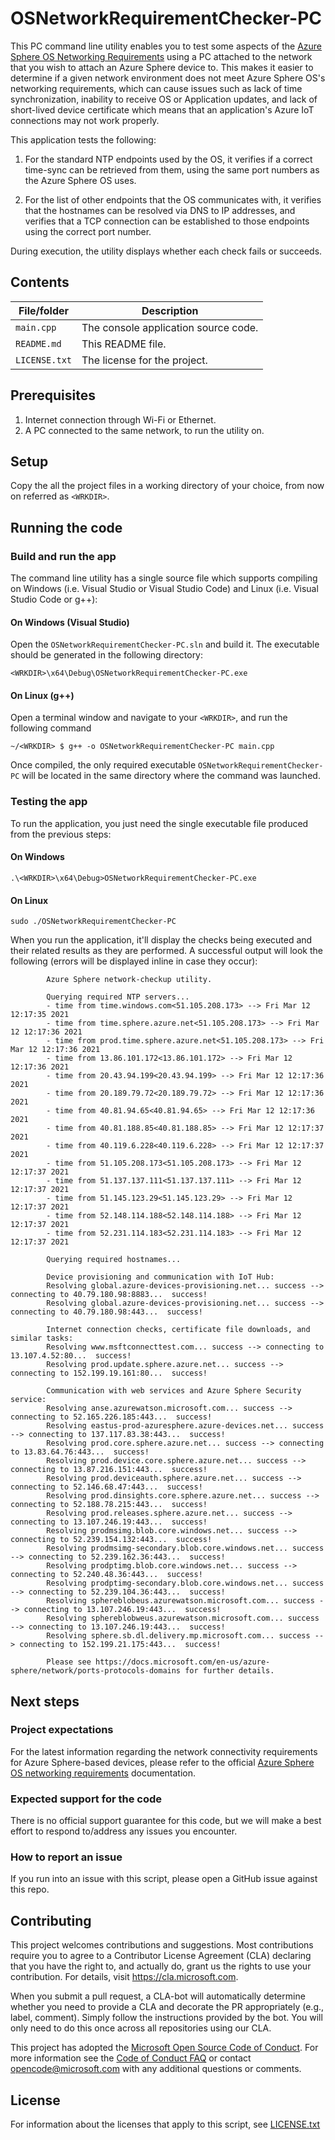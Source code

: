 # OSNetworkRequirementChecker-PC

This PC command line utility enables you to test some aspects of the [Azure Sphere OS Networking Requirements](https://docs.microsoft.com/azure-sphere/network/ports-protocols-domains) using a PC attached to the network that you wish to attach an Azure Sphere device to. This makes it easier to determine if a given network environment does not meet Azure Sphere OS's networking requirements, which can cause issues such as lack of time synchronization, inability to receive OS or Application updates, and lack of short-lived device certificate which means that an application's Azure IoT connections may not work properly. 

This application tests the following:

1. For the standard NTP endpoints used by the OS, it verifies if a correct time-sync can be retrieved from them, using the same port numbers as the Azure Sphere OS uses.

2. For the list of other endpoints that the OS communicates with, it verifies that the hostnames can be resolved via DNS to IP addresses, and verifies that a TCP connection can be established to those endpoints using the correct port number.

During execution, the utility displays whether each check fails or succeeds.

## Contents
| File/folder | Description |
|-------------|-------------|
| `main.cpp` | The console application source code. |
| `README.md` | This README file. |
| `LICENSE.txt` | The license for the project. |

## Prerequisites

1. Internet connection through Wi-Fi or Ethernet.
2. A PC connected to the same network, to run the utility on.

## Setup

Copy the all the project files in a working directory of your choice, from now on referred as `<WRKDIR>`.

## Running the code

### Build and run the app
The command line utility has a single source file which supports compiling on Windows (i.e. Visual Studio or Visual Studio Code) and Linux (i.e. Visual Studio Code or g++):

#### On Windows (Visual Studio)
Open the `OSNetworkRequirementChecker-PC.sln` and build it. The executable should be generated in the following directory:
```
<WRKDIR>\x64\Debug\OSNetworkRequirementChecker-PC.exe
```

#### On Linux (g++)
Open a terminal window and navigate to your `<WRKDIR>`, and run the following command

```
~/<WRKDIR> $ g++ -o OSNetworkRequirementChecker-PC main.cpp
```
Once compiled, the only required executable `OSNetworkRequirementChecker-PC` will be located in the same directory where the command was launched.

### Testing the app
To run the application, you just need the single executable file produced from the previous steps:
#### On Windows
```
.\<WRKDIR>\x64\Debug>OSNetworkRequirementChecker-PC.exe
```
#### On Linux
```
sudo ./OSNetworkRequirementChecker-PC
```
When you run the application, it'll display the checks being executed and their related results as they are performed.
A successful output will look the following (errors will be displayed inline in case they occur):
```     
        Azure Sphere network-checkup utility.

        Querying required NTP servers...
        - time from time.windows.com<51.105.208.173> --> Fri Mar 12 12:17:35 2021
        - time from time.sphere.azure.net<51.105.208.173> --> Fri Mar 12 12:17:36 2021
        - time from prod.time.sphere.azure.net<51.105.208.173> --> Fri Mar 12 12:17:36 2021
        - time from 13.86.101.172<13.86.101.172> --> Fri Mar 12 12:17:36 2021
        - time from 20.43.94.199<20.43.94.199> --> Fri Mar 12 12:17:36 2021
        - time from 20.189.79.72<20.189.79.72> --> Fri Mar 12 12:17:36 2021
        - time from 40.81.94.65<40.81.94.65> --> Fri Mar 12 12:17:36 2021
        - time from 40.81.188.85<40.81.188.85> --> Fri Mar 12 12:17:37 2021
        - time from 40.119.6.228<40.119.6.228> --> Fri Mar 12 12:17:37 2021
        - time from 51.105.208.173<51.105.208.173> --> Fri Mar 12 12:17:37 2021
        - time from 51.137.137.111<51.137.137.111> --> Fri Mar 12 12:17:37 2021
        - time from 51.145.123.29<51.145.123.29> --> Fri Mar 12 12:17:37 2021
        - time from 52.148.114.188<52.148.114.188> --> Fri Mar 12 12:17:37 2021
        - time from 52.231.114.183<52.231.114.183> --> Fri Mar 12 12:17:37 2021

        Querying required hostnames...

        Device provisioning and communication with IoT Hub:
        Resolving global.azure-devices-provisioning.net... success --> connecting to 40.79.180.98:8883...  success!
        Resolving global.azure-devices-provisioning.net... success --> connecting to 40.79.180.98:443...  success!

        Internet connection checks, certificate file downloads, and similar tasks:
        Resolving www.msftconnecttest.com... success --> connecting to 13.107.4.52:80...  success!
        Resolving prod.update.sphere.azure.net... success --> connecting to 152.199.19.161:80...  success!

        Communication with web services and Azure Sphere Security service:
        Resolving anse.azurewatson.microsoft.com... success --> connecting to 52.165.226.185:443...  success!
        Resolving eastus-prod-azuresphere.azure-devices.net... success --> connecting to 137.117.83.38:443...  success!
        Resolving prod.core.sphere.azure.net... success --> connecting to 13.83.64.76:443...  success!
        Resolving prod.device.core.sphere.azure.net... success --> connecting to 13.87.216.151:443...  success!
        Resolving prod.deviceauth.sphere.azure.net... success --> connecting to 52.146.68.47:443...  success!
        Resolving prod.dinsights.core.sphere.azure.net... success --> connecting to 52.188.78.215:443...  success!
        Resolving prod.releases.sphere.azure.net... success --> connecting to 13.107.246.19:443...  success!
        Resolving prodmsimg.blob.core.windows.net... success --> connecting to 52.239.154.132:443...  success!
        Resolving prodmsimg-secondary.blob.core.windows.net... success --> connecting to 52.239.162.36:443...  success!
        Resolving prodptimg.blob.core.windows.net... success --> connecting to 52.240.48.36:443...  success!
        Resolving prodptimg-secondary.blob.core.windows.net... success --> connecting to 52.239.104.36:443...  success!
        Resolving sphereblobeus.azurewatson.microsoft.com... success --> connecting to 13.107.246.19:443...  success!
        Resolving sphereblobweus.azurewatson.microsoft.com... success --> connecting to 13.107.246.19:443...  success!
        Resolving sphere.sb.dl.delivery.mp.microsoft.com... success --> connecting to 152.199.21.175:443...  success!

        Please see https://docs.microsoft.com/en-us/azure-sphere/network/ports-protocols-domains for further details.
```

## Next steps

### Project expectations

For the latest information regarding the network connectivity requirements for Azure Sphere-based devices, please refer to the official [Azure Sphere OS networking requirements](https://docs.microsoft.com/en-us/azure-sphere/network/ports-protocols-domains) documentation.

### Expected support for the code

There is no official support guarantee for this code, but we will make a best effort to respond to/address any issues you encounter.

### How to report an issue

If you run into an issue with this script, please open a GitHub issue against this repo.

## Contributing

This project welcomes contributions and suggestions. Most contributions require you to
agree to a Contributor License Agreement (CLA) declaring that you have the right to,
and actually do, grant us the rights to use your contribution. For details, visit
https://cla.microsoft.com.

When you submit a pull request, a CLA-bot will automatically determine whether you need
to provide a CLA and decorate the PR appropriately (e.g., label, comment). Simply follow the
instructions provided by the bot. You will only need to do this once across all repositories using our CLA.

This project has adopted the [Microsoft Open Source Code of Conduct](https://opensource.microsoft.com/codeofconduct/).
For more information see the [Code of Conduct FAQ](https://opensource.microsoft.com/codeofconduct/faq/)
or contact [opencode@microsoft.com](mailto:opencode@microsoft.com) with any additional questions or comments.

## License

For information about the licenses that apply to this script, see [LICENSE.txt](./LICENCE.txt)